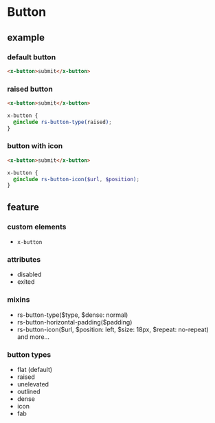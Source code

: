 # Button
## example
### default button
```html
<x-button>submit</x-button>
```
### raised button
```html
<x-button>submit</x-button>
```
```scss
x-button {
  @include rs-button-type(raised);  
}
```  
### button with icon
```html
<x-button>submit</x-button>
```
```scss
x-button {
  @include rs-button-icon($url, $position);
}
```

## feature
### custom elements
* `x-button`

### attributes
* disabled
* exited
### mixins
* rs-button-type($type, $dense: normal)
* rs-button-horizontal-padding($padding)  
* rs-button-icon($url, $position: left, $size: 18px, $repeat: no-repeat)  
  and more...
### button types
* flat (default)
* raised
* unelevated
* outlined
* dense
* icon
* fab
